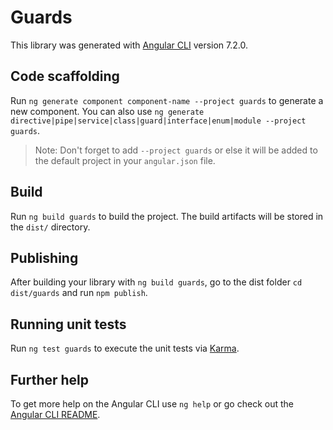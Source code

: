 # Guards

This library was generated with [Angular CLI](https://github.com/angular/angular-cli) version 7.2.0.

## Code scaffolding

Run `ng generate component component-name --project guards` to generate a new component. You can also use `ng generate directive|pipe|service|class|guard|interface|enum|module --project guards`.
> Note: Don't forget to add `--project guards` or else it will be added to the default project in your `angular.json` file. 

## Build

Run `ng build guards` to build the project. The build artifacts will be stored in the `dist/` directory.

## Publishing

After building your library with `ng build guards`, go to the dist folder `cd dist/guards` and run `npm publish`.

## Running unit tests

Run `ng test guards` to execute the unit tests via [Karma](https://karma-runner.github.io).

## Further help

To get more help on the Angular CLI use `ng help` or go check out the [Angular CLI README](https://github.com/angular/angular-cli/blob/master/README.md).
